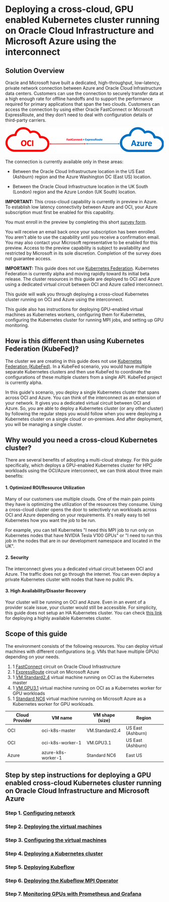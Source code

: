 # Deploying a cross-cloud, GPU enabled Kubernetes cluster running on Oracle Cloud Infrastructure and Microsoft Azure using the interconnect

## Solution Overview

Oracle and Microsoft have built a dedicated, high-throughput, low-latency, private network connection between Azure and Oracle Cloud Infrastructure data centers. Customers can use the connection to securely transfer data at a high enough rate for offline handoffs and to support the performance required for primary applications that span the two clouds. Customers can access the connection by using either Oracle FastConnect or Microsoft ExpressRoute, and they don’t need to deal with configuration details or third-party carriers.

![](./images/oci-azure-interconnect.png)

The connection is currently available only in these areas:

- Between the Oracle Cloud Infrastructure location in the US East (Ashburn) region and the Azure Washington DC (East US) location.

- Between the Oracle Cloud Infrastructure location in the UK South (London) region and the Azure London (UK South) location.

**IMPORTANT:** This cross-cloud capability is currently in preview in Azure. To establish low latency connectivity between Azure and OCI, your Azure subscription must first be enabled for this capability.

You must enroll in the preview by completing this short [survey form](https://forms.office.com/Pages/ResponsePage.aspx?id=v4j5cvGGr0GRqy180BHbRyzVVsi364tClw522rL9tkpUMVFGVVFWRlhMNUlRQTVWSTEzT0dXMlRUTyQlQCN0PWcu).

You will receive an email back once your subscription has been enrolled. You aren't able to use the capability until you receive a confirmation email. You may also contact your Microsoft representative to be enabled for this preview. Access to the preview capability is subject to availability and restricted by Microsoft in its sole discretion. Completion of the survey does not guarantee access.

**IMPORTANT:** This guide does not use [Kubernetes Federation](https://github.com/kubernetes-sigs/kubefed). Kubernetes Federation is currently alpha and moving rapidly toward its initial beta release. The cluster resources in this guide are deployed to OCI and Azure using a dedicated virtual circuit between OCI and Azure called interconnect.

This guide will walk you through deploying a cross-cloud Kubernetes cluster running on OCI and Azure using the interconnect. 

This guide also has instructions for deploying GPU-enabled virtual machines as Kubernetes workers, configuring them for Kubernetes, configuring the Kubernetes cluster for running MPI jobs, and setting up GPU monitoring.

## How is this different than using Kubernetes Federation (KubeFed)?
The cluster we are creating in this guide does not use [Kubernetes Federation (KubeFed)](https://github.com/kubernetes-sigs/kubefed). In a KubeFed scenario, you would have multiple separate Kubernetes clusters and then use KubeFed to coordinate the configurations of these multiple clusters from a single API. KubeFed project is currently alpha.

In this guide's scenario, you deploy a single Kubernetes cluster that spans across OCI and Azure. You can think of the interconnect as an extension of your network. It gives you a dedicated virtual circuit between OCI and Azure. So, you are able to deploy a Kubernetes cluster (or any other cluster) by following the regular steps you would follow when you were deploying a Kubernetes cluster on a single cloud or on-premises. And after deployment, you will be managing a single cluster.

## Why would you need a cross-cloud Kubernetes cluster?
There are several benefits of adopting a multi-cloud strategy. For this guide specifically, which deploys a GPU-enabled Kubernetes cluster for HPC workloads using the OCI/Azure interconnect, we can think about three main benefits:

#### 1. Optimized ROI/Resource Utilization
Many of our customers use multiple clouds. One of the main pain points they have is optimizing the utilization of the resources they consume. Using a cross-cloud cluster opens the door to selectively run workloads across OCI and Azure depending on your requirements. It's really easy to tell Kubernetes how you want the job to be run.

For example, you can tell Kubernetes "I need this MPI job to run only on Kubernetes nodes that have NVIDIA Tesla V100 GPUs" or "I need to run this job in the nodes that are in our development namespace and located in the UK".


#### 2. Security
The interconnect gives you a dedicated virtual circuit between OCI and Azure. The traffic does not go through the internet. You can even deploy a private Kubernetes cluster with nodes that have no public IPs.

#### 3. High Availability/Disaster Recovery
Your cluster will be running on OCI and Azure. Even in an event of a provider scale issue, your cluster would still be accessible. For simplicity, this guide does not setup an HA Kubernetes cluster. You can check [this link](https://kubernetes.io/docs/setup/production-environment/tools/kubeadm/high-availability/) for deploying a highly available Kubernetes cluster.


## Scope of this guide
The environment consists of the following resources. You can deploy virtual machines with different configurations (e.g. VMs that have multiple GPUs) depending on your needs.

1. 1 [FastConnect](https://cloud.oracle.com/en_US/fastconnect) circuit on Oracle Cloud Infrastructure
2. 1 [ExpressRoute](https://azure.microsoft.com/en-us/services/expressroute/) circuit on Microsoft Azure
3. 1 [VM.Standard2.4](https://docs.cloud.oracle.com/iaas/Content/Compute/References/computeshapes.htm#virtualmachines) virtual machine running on OCI as the Kubernetes master
4. 1 [VM.GPU3.1](https://docs.cloud.oracle.com/iaas/Content/Compute/References/computeshapes.htm#virtualmachines) virtual machine running on OCI as a Kubernetes worker for GPU workloads
5. 1 [Standard NC6](https://docs.microsoft.com/en-us/azure/virtual-machines/windows/sizes-gpu#nc-series) virtual machine running on Microsoft Azure as a Kubernetes worker for GPU workloads.

| Cloud Provider | VM name            | VM shape (size) | Region            |
| -------------- | ------------------ | --------------- | ----------------- |
| OCI            | oci-k8s-master     | VM.Standard2.4  | US East (Ashburn) |
| OCI            | oci-k8s-worker-1   | VM.GPU3.1       | US East (Ashburn) |
| Azure          | azure-k8s-worker-1 | Standard NC6    | East US           |


## Step by step instructions for deploying a GPU enabled cross-cloud Kubernetes cluster running on Oracle Cloud Infrastructure and Microsoft Azure

### Step 1. [Configuring network](./docs/network-setup.md)
### Step 2. [Deploying the virtual machines](./docs/vm-deployment.md)
### Step 3. [Configuring the virtual machines](./docs/vm-setup.md)
### Step 4. [Deploying a Kubernetes cluster](./docs/kubernetes-setup.md)
### Step 5. [Deploying Kubeflow](./docs/kubeflow-setup.md)
### Step 6. [Deploying the Kubeflow MPI Operator](./docs/mpi-setup.md)
### Step 7. [Monitoring GPUs with Prometheus and Grafana](./docs/monitoring-setup.md)